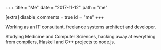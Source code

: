 +++
title = "Me"
date = "2017-11-12"
path = "me"

[extra]
disable_comments = true
id = "me"
+++

Working as an IT consultant, freelance systems architect and developer.

Studying Medicine and Computer Sciences, hacking away at everything from compilers, Haskell and C++ projects to node.js.
